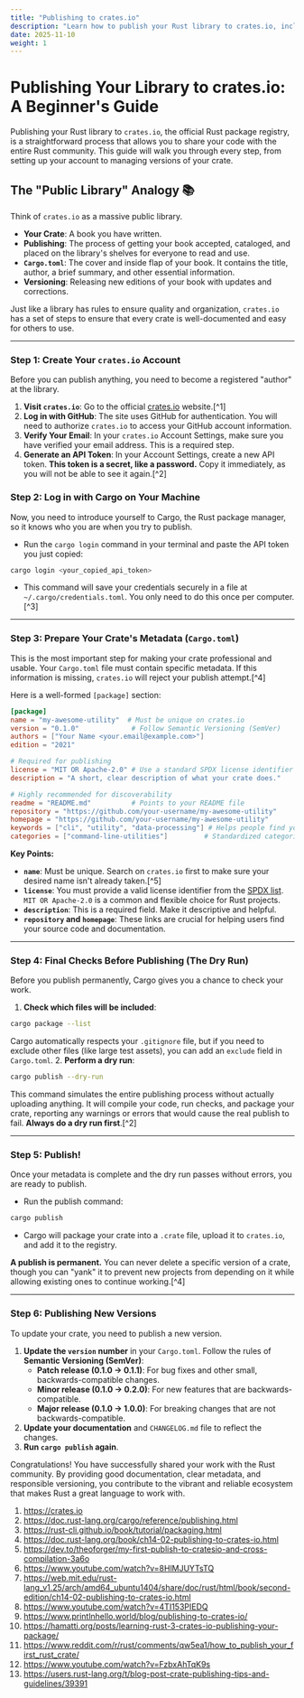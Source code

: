 ```yaml
---
title: "Publishing to crates.io"
description: "Learn how to publish your Rust library to crates.io, including setting up accounts, metadata, and versioning."
date: 2025-11-10
weight: 1
---
```


# Publishing Your Library to crates.io: A Beginner's Guide

Publishing your Rust library to `crates.io`, the official Rust package registry, is a straightforward process that allows you to share your code with the entire Rust community. This guide will walk you through every step, from setting up your account to managing versions of your crate.

## The "Public Library" Analogy 📚

Think of `crates.io` as a massive public library.

- **Your Crate**: A book you have written.
- **Publishing**: The process of getting your book accepted, cataloged, and placed on the library's shelves for everyone to read and use.
- **`Cargo.toml`**: The cover and inside flap of your book. It contains the title, author, a brief summary, and other essential information.
- **Versioning**: Releasing new editions of your book with updates and corrections.

Just like a library has rules to ensure quality and organization, `crates.io` has a set of steps to ensure that every crate is well-documented and easy for others to use.

***

### Step 1: Create Your `crates.io` Account

Before you can publish anything, you need to become a registered "author" at the library.

1. **Visit `crates.io`**: Go to the official [crates.io](https://crates.io) website.[^1]
2. **Log in with GitHub**: The site uses GitHub for authentication. You will need to authorize `crates.io` to access your GitHub account information.
3. **Verify Your Email**: In your `crates.io` Account Settings, make sure you have verified your email address. This is a required step.
4. **Generate an API Token**: In your Account Settings, create a new API token. **This token is a secret, like a password.** Copy it immediately, as you will not be able to see it again.[^2]

### Step 2: Log in with Cargo on Your Machine

Now, you need to introduce yourself to Cargo, the Rust package manager, so it knows who you are when you try to publish.

- Run the `cargo login` command in your terminal and paste the API token you just copied:

```bash
cargo login <your_copied_api_token>
```

- This command will save your credentials securely in a file at `~/.cargo/credentials.toml`. You only need to do this once per computer.[^3]

***

### Step 3: Prepare Your Crate's Metadata (`Cargo.toml`)

This is the most important step for making your crate professional and usable. Your `Cargo.toml` file must contain specific metadata. If this information is missing, `crates.io` will reject your publish attempt.[^4]

Here is a well-formed `[package]` section:

```toml
[package]
name = "my-awesome-utility"  # Must be unique on crates.io
version = "0.1.0"             # Follow Semantic Versioning (SemVer)
authors = ["Your Name <your.email@example.com>"]
edition = "2021"

# Required for publishing
license = "MIT OR Apache-2.0" # Use a standard SPDX license identifier
description = "A short, clear description of what your crate does."

# Highly recommended for discoverability
readme = "README.md"          # Points to your README file
repository = "https://github.com/your-username/my-awesome-utility"
homepage = "https://github.com/your-username/my-awesome-utility"
keywords = ["cli", "utility", "data-processing"] # Helps people find your crate
categories = ["command-line-utilities"]         # Standardized categories
```

**Key Points:**

- **`name`**: Must be unique. Search on `crates.io` first to make sure your desired name isn't already taken.[^5]
- **`license`**: You must provide a valid license identifier from the [SPDX list](https://spdx.org/licenses/). `MIT OR Apache-2.0` is a common and flexible choice for Rust projects.
- **`description`**: This is a required field. Make it descriptive and helpful.
- **`repository` and `homepage`**: These links are crucial for helping users find your source code and documentation.

***

### Step 4: Final Checks Before Publishing (The Dry Run)

Before you publish permanently, Cargo gives you a chance to check your work.

1. **Check which files will be included**:

```bash
cargo package --list
```

Cargo automatically respects your `.gitignore` file, but if you need to exclude other files (like large test assets), you can add an `exclude` field in `Cargo.toml`.
2. **Perform a dry run**:

```bash
cargo publish --dry-run
```

This command simulates the entire publishing process without actually uploading anything. It will compile your code, run checks, and package your crate, reporting any warnings or errors that would cause the real publish to fail. **Always do a dry run first**.[^2]

***

### Step 5: Publish!

Once your metadata is complete and the dry run passes without errors, you are ready to publish.

- Run the publish command:

```bash
cargo publish
```

- Cargo will package your crate into a `.crate` file, upload it to `crates.io`, and add it to the registry.

**A publish is permanent.** You can never delete a specific version of a crate, though you can "yank" it to prevent new projects from depending on it while allowing existing ones to continue working.[^4]

***

### Step 6: Publishing New Versions

To update your crate, you need to publish a new version.

1. **Update the `version` number** in your `Cargo.toml`. Follow the rules of **Semantic Versioning (SemVer)**:
    - **Patch release (0.1.0 -> 0.1.1)**: For bug fixes and other small, backwards-compatible changes.
    - **Minor release (0.1.0 -> 0.2.0)**: For new features that are backwards-compatible.
    - **Major release (0.1.0 -> 1.0.0)**: For breaking changes that are not backwards-compatible.
2. **Update your documentation** and `CHANGELOG.md` file to reflect the changes.
3. **Run `cargo publish` again**.

Congratulations! You have successfully shared your work with the Rust community. By providing good documentation, clear metadata, and responsible versioning, you contribute to the vibrant and reliable ecosystem that makes Rust a great language to work with.

1. https://crates.io
2. https://doc.rust-lang.org/cargo/reference/publishing.html
3. https://rust-cli.github.io/book/tutorial/packaging.html
4. https://doc.rust-lang.org/book/ch14-02-publishing-to-crates-io.html
5. https://dev.to/theoforger/my-first-publish-to-cratesio-and-cross-compilation-3a6o
6. https://www.youtube.com/watch?v=8HlMJUYTsTQ
7. https://web.mit.edu/rust-lang_v1.25/arch/amd64_ubuntu1404/share/doc/rust/html/book/second-edition/ch14-02-publishing-to-crates-io.html
8. https://www.youtube.com/watch?v=4TI153PIEDQ
9. https://www.printlnhello.world/blog/publishing-to-crates-io/
10. https://hamatti.org/posts/learning-rust-3-crates-io-publishing-your-package/
11. https://www.reddit.com/r/rust/comments/qw5ea1/how_to_publish_your_first_rust_crate/
12. https://www.youtube.com/watch?v=FzbxAhTqK9s
13. https://users.rust-lang.org/t/blog-post-crate-publishing-tips-and-guidelines/39391

